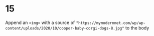 # 15

Append an `<img>` with a source of `"https://mymodernmet.com/wp/wp-content/uploads/2020/10/cooper-baby-corgi-dogs-8.jpg"` to the body
